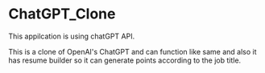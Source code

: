 # ChatGPT_Clone
This appilcation is using chatGPT API.

This is a clone of OpenAI's ChatGPT and can function like same and also it has resume builder 
so it can generate points according to the job title. 
